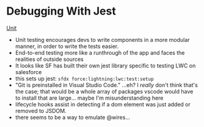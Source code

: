 # Debugging With Jest

[Unit](https://trailhead.salesforce.com/content/learn/modules/test-lightning-web-components/set-up-jest-testing-framework)

* Unit testing encourages devs to write components in a more modular manner, in order to write the tests easier.
* End-to-end testing more like a runthrough of the app and faces the realities of outside sources
* It looks like SF has built their own jest library specific to testing LWC on salesforce
* this sets up jest: `sfdx force:lightning:lwc:test:setup`
* "Git is preinstalled in Visual Studio Code." ...eh? I *really* don't think that's the case; that would be a whole array of packages vscode would have to install that are large... maybe I'm misunderstanding here
* lifecycle hooks assist in detecting if a dom element was just added or removed to JSDOM.
* there seems to be a way to emulate @wires...

